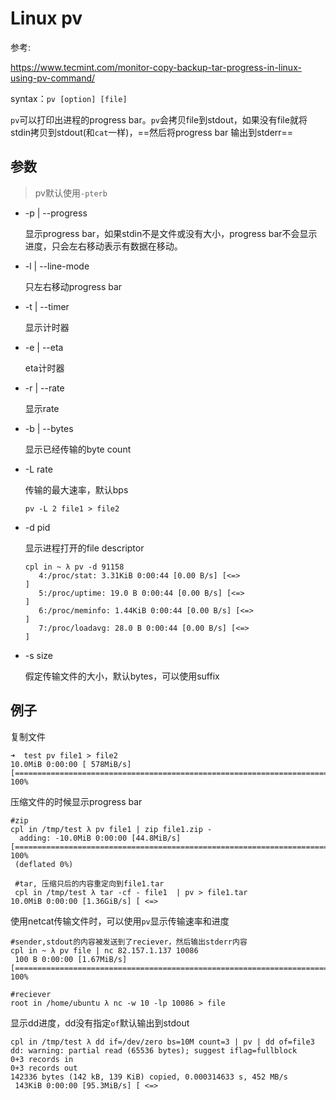 # Linux pv

参考:

https://www.tecmint.com/monitor-copy-backup-tar-progress-in-linux-using-pv-command/

syntax：`pv [option] [file]`

`pv`可以打印出进程的progress bar。`pv`会拷贝file到stdout，如果没有file就将stdin拷贝到stdout(和`cat`一样)，==然后将progress bar 输出到stderr==

## 参数

> pv默认使用`-pterb`

- -p | --progress

  显示progress bar，如果stdin不是文件或没有大小，progress bar不会显示进度，只会左右移动表示有数据在移动。

- -l | --line-mode

  只左右移动progress bar

- -t | --timer

  显示计时器

- -e | --eta

  eta计时器

- -r | --rate

  显示rate

- -b | --bytes

  显示已经传输的byte count

- -L rate

  传输的最大速率，默认bps

  ```
  pv -L 2 file1 > file2
  ```

- -d pid

  显示进程打开的file descriptor

  ```
  cpl in ~ λ pv -d 91158
     4:/proc/stat: 3.31KiB 0:00:44 [0.00 B/s] [<=>                           ] 
     5:/proc/uptime: 19.0 B 0:00:44 [0.00 B/s] [<=>                          ] 
     6:/proc/meminfo: 1.44KiB 0:00:44 [0.00 B/s] [<=>                        ] 
     7:/proc/loadavg: 28.0 B 0:00:44 [0.00 B/s] [<=>                         ] 
  ```

- -s size 

  假定传输文件的大小，默认bytes，可以使用suffix

## 例子

复制文件

```
➜  test pv file1 > file2
10.0MiB 0:00:00 [ 578MiB/s] [=============================================================================>] 100%
```

压缩文件的时候显示progress bar

```
#zip
cpl in /tmp/test λ pv file1 | zip file1.zip - 
  adding: -10.0MiB 0:00:00 [44.8MiB/s] [=============================================================================>] 100%            
 (deflated 0%)
 
 #tar, 压缩只后的内容重定向到file1.tar
 cpl in /tmp/test λ tar -cf - file1  | pv > file1.tar
10.0MiB 0:00:00 [1.36GiB/s] [ <=> 
```

使用netcat传输文件时，可以使用`pv`显示传输速率和进度

```
#sender,stdout的内容被发送到了reciever，然后输出stderr内容
cpl in ~ λ pv file | nc 82.157.1.137 10086
 100 B 0:00:00 [1.67MiB/s] [==============================================================================>] 100%
 
#reciever
root in /home/ubuntu λ nc -w 10 -lp 10086 > file
```

显示dd进度，dd没有指定`of`默认输出到stdout

```
cpl in /tmp/test λ dd if=/dev/zero bs=10M count=3 | pv | dd of=file3  
dd: warning: partial read (65536 bytes); suggest iflag=fullblock
0+3 records in
0+3 records out
142336 bytes (142 kB, 139 KiB) copied, 0.000314633 s, 452 MB/s
 143KiB 0:00:00 [95.3MiB/s] [ <=>  
```

